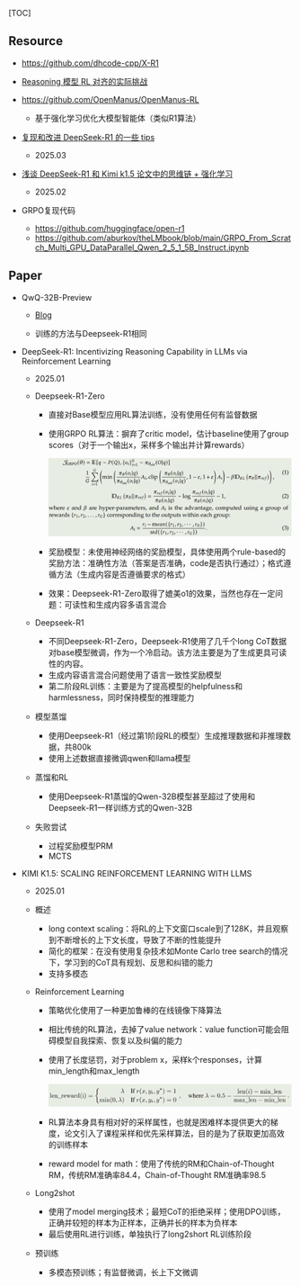 [TOC]



## Resource

- https://github.com/dhcode-cpp/X-R1
  
- [Reasoning 模型 RL 对齐的实际挑战](https://zhuanlan.zhihu.com/p/1892270905683575985)
- https://github.com/OpenManus/OpenManus-RL
  - 基于强化学习优化大模型智能体（类似R1算法）
- [复现和改进 DeepSeek-R1 的一些 tips](https://mp.weixin.qq.com/s/xqWYdf2c9frWbznKNGiagA)
  - 2025.03
- [浅谈 DeepSeek-R1 和 Kimi k1.5 论文中的思维链 + 强化学习](https://weaxsey.org/articels/2025-02-01/)
  - 2025.02
- GRPO复现代码
  - https://github.com/huggingface/open-r1
  - https://github.com/aburkov/theLMbook/blob/main/GRPO_From_Scratch_Multi_GPU_DataParallel_Qwen_2_5_1_5B_Instruct.ipynb


## Paper

- QwQ-32B-Preview

  - [Blog](https://qwenlm.github.io/zh/blog/qwq-32b/)

  - 训练的方法与Deepseek-R1相同

- DeepSeek-R1: Incentivizing Reasoning Capability in LLMs via Reinforcement Learning

  - 2025.01

  - Deepseek-R1-Zero

    - 直接对Base模型应用RL算法训练，没有使用任何有监督数据

    - 使用GRPO RL算法：摒弃了critic model，估计baseline使用了group scores（对于一个输出x，采样多个输出并计算rewards）

      ![GRPO](../assets/GRPO.png)

    - 奖励模型：未使用神经网络的奖励模型，具体使用两个rule-based的奖励方法：准确性方法（答案是否准确，code是否执行通过）；格式遵循方法（生成内容是否遵循要求的格式）

    - 效果：Deepseek-R1-Zero取得了媲美o1的效果，当然也存在一定问题：可读性和生成内容多语言混合

  - Deepseek-R1

    - 不同Deepseek-R1-Zero，Deepseek-R1使用了几千个long CoT数据对base模型微调，作为一个冷启动。该方法主要是为了生成更具可读性的内容。
    - 生成内容语言混合问题使用了语言一致性奖励模型
    - 第二阶段RL训练：主要是为了提高模型的helpfulness和harmlessness，同时保持模型的推理能力

  - 模型蒸馏

    - 使用Deepseek-R1（经过第1阶段RL的模型）生成推理数据和非推理数据，共800k
    - 使用上述数据直接微调qwen和llama模型

  - 蒸馏和RL

    - 使用Deepseek-R1蒸馏的Qwen-32B模型甚至超过了使用和Deepseek-R1一样训练方式的Qwen-32B

  - 失败尝试

    - 过程奖励模型PRM
    - MCTS

- KIMI K1.5:  SCALING REINFORCEMENT LEARNING WITH LLMS

  - 2025.01

  - 概述

    - long context scaling：将RL的上下文窗口scale到了128K，并且观察到不断增长的上下文长度，导致了不断的性能提升
    - 简化的框架：在没有使用复杂技术如Monte Carlo tree search的情况下，学习到的CoT具有规划、反思和纠错的能力
    - 支持多模态

  - Reinforcement Learning

    - 策略优化使用了一种更加鲁棒的在线镜像下降算法

    - 相比传统的RL算法，去掉了value network：value function可能会阻碍模型自我探索、恢复以及纠偏的能力

    - 使用了长度惩罚，对于problem x，采样k个responses，计算min_length和max_length

      ![](../assets/kimi1_5_len_reward.png)

    - RL算法本身具有相对好的采样属性，也就是困难样本提供更大的梯度，论文引入了课程采样和优先采样算法，目的是为了获取更加高效的训练样本

    - reward model for math：使用了传统的RM和Chain-of-Thought RM，传统RM准确率84.4，Chain-of-Thought RM准确率98.5

  - Long2shot

    - 使用了model merging技术；最短CoT的拒绝采样；使用DPO训练，正确并较短的样本为正样本，正确并长的样本为负样本
    - 最后使用RL进行训练，单独执行了long2short RL训练阶段

  - 预训练

    - 多模态预训练；有监督微调，长上下文微调